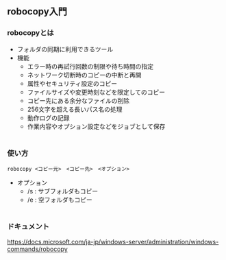 ## robocopy入門

### robocopyとは
- フォルダの同期に利用できるツール
- 機能
  - エラー時の再試行回数の制限や待ち時間の指定
  - ネットワーク切断時のコピーの中断と再開
  - 属性やセキュリティ設定のコピー
  - ファイルサイズや変更時刻などを限定してのコピー
  - コピー先にある余分なファイルの削除
  - 256文字を超える長いパス名の処理
  - 動作ログの記録
  - 作業内容やオプション設定などをジョブとして保存
  <br>

### 使い方
`robocopy <コピー元>　<コピー先>　<オプション>`
- オプション
  - /s : サブフォルダもコピー
  - /e : 空フォルダもコピー
  <br>
  
### ドキュメント
https://docs.microsoft.com/ja-jp/windows-server/administration/windows-commands/robocopy
